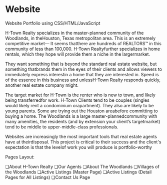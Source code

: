 # Website
Website Portfolio using CSS/HTML/JavaScript


H-Town Realty specializes in the master-planned community of the Woodlands, in theHouston, Texas metropolitan area. This is an extremely competitive market— It seems thatthere are hundreds of REALTORS™ in this community of less than 100,000.  H-Town Realtyfurther specializes in home rentals, which they hope will provide them a niche in the largermarket.

They want something that is beyond the standard real estate website, but something thatbrands them in the eyes of their clients and allows viewers to immediately express interestin a home that they are interested in. Speed is of the essence in this business and unlessH-Town Realty responds quickly, another real estate company might.

The target market for H-Town is the renter who is new to town, and likely being transferredfor work.  H-Town Clients tend to be couples (singles would likely rent a condominium orapartment). They also are likely to be young parents.  Some are trying out the Houston areabefore committing to buying a home.  The Woodlands is a large master-plannedcommunity with many amenities, the residents (and by extension your client’s targetmarket) tend to be middle to upper-middle-class professionals.

Websites are increasingly the most important tools that real estate agents have at theirdisposal.  This project is critical to their success and the client's expectation is that the levelof work you will produce is portfolio-worthy

Pages Layout:

❏About H-Town Realty
❏Our Agents
❏About The Woodlands
❏Villages of the Woodlands
❏Active Listings (Master Page)
❏Active Listings (Detail Pages for All Listings)
❏Contact Us Page
